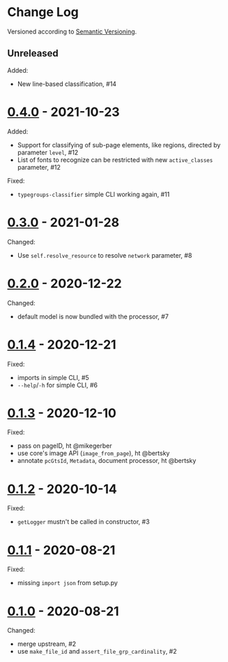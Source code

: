 Change Log
==========
Versioned according to [Semantic Versioning](http://semver.org/).

## Unreleased

Added:

  * New line-based classification, #14

# [0.4.0] - 2021-10-23

Added:

  * Support for classifying of sub-page elements, like regions, directed by parameter `level`, #12
  * List of fonts to recognize can be restricted with new `active_classes` parameter, #12

Fixed:

  * `typegroups-classifier` simple CLI working again, #11

# [0.3.0] - 2021-01-28

Changed:

  * Use `self.resolve_resource` to resolve `network` parameter, #8

# [0.2.0] - 2020-12-22

Changed:

  * default model is now bundled with the processor, #7

# [0.1.4] - 2020-12-21

Fixed:

  * imports in simple CLI, #5
  * `--help`/`-h` for simple CLI, #6

# [0.1.3] - 2020-12-10

Fixed:

  * pass on pageID, ht @mikegerber
  * use core's image API (`image_from_page`), ht @bertsky
  * annotate `pcGtsId`, `Metadata`, document processor, ht @bertsky

# [0.1.2] - 2020-10-14

Fixed:

  * `getLogger` mustn't be called in constructor, #3

# [0.1.1] - 2020-08-21

Fixed:

  * missing `import json` from setup.py

# [0.1.0] - 2020-08-21

Changed:

  * merge upstream, #2
  * use `make_file_id` and `assert_file_grp_cardinality`, #2


<!-- link-labels -->
[0.4.0]: ../../compare/v0.4.0...v0.3.0
[0.3.0]: ../../compare/v0.3.0...v0.2.0
[0.2.0]: ../../compare/v0.2.0...v0.1.4
[0.1.4]: ../../compare/v0.1.4...v0.1.3
[0.1.3]: ../../compare/v0.1.3...v0.1.2
[0.1.2]: ../../compare/v0.1.2...v0.1.1
[0.1.1]: ../../compare/v0.1.1...v0.1.0
[0.1.0]: ../../compare/v0.1.0...v0.0.2
[0.0.2]: ../../compare/v0.0.1...v0.0.2
[0.0.2]: ../../compare/HEAD...v0.0.1
